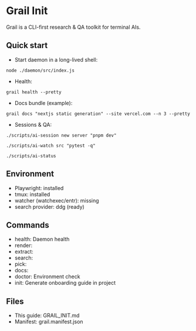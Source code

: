 # Grail Init

Grail is a CLI-first research & QA toolkit for terminal AIs.

## Quick start

- Start daemon in a long-lived shell:

`node ./daemon/src/index.js`

- Health:

`grail health --pretty`

- Docs bundle (example):

`grail docs "nextjs static generation" --site vercel.com --n 3 --pretty`

- Sessions & QA:

`./scripts/ai-session new server "pnpm dev"`

`./scripts/ai-watch src "pytest -q"`

`./scripts/ai-status`

## Environment

- Playwright: installed
- tmux: installed
- watcher (watchexec/entr): missing
- search provider: ddg (ready)

## Commands

- health: Daemon health
- render: 
- extract: 
- search: 
- pick: 
- docs: 
- doctor: Environment check
- init: Generate onboarding guide in project

## Files

- This guide: GRAIL_INIT.md
- Manifest: grail.manifest.json
